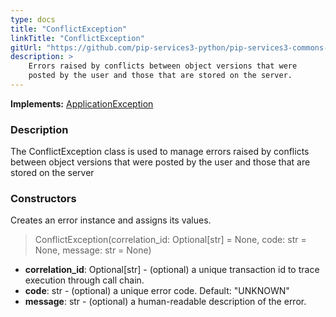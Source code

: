 ```yaml
---
type: docs
title: "ConflictException"
linkTitle: "ConflictException"
gitUrl: "https://github.com/pip-services3-python/pip-services3-commons-python"
description: >
    Errors raised by conflicts between object versions that were
    posted by the user and those that are stored on the server.
---
```


**Implements:** [ApplicationException](../application_exception)

### Description

The ConflictException class is used to manage errors raised by conflicts between object versions that were posted by the user and those that are stored on the server

### Constructors
Creates an error instance and assigns its values.

> ConflictException(correlation_id: Optional[str] = None, code: str = None, message: str = None)

- **correlation_id**: Optional[str] - (optional) a unique transaction id to trace execution through call chain.
- **code**: str - (optional) a unique error code. Default: "UNKNOWN"
- **message**: str - (optional) a human-readable description of the error.

